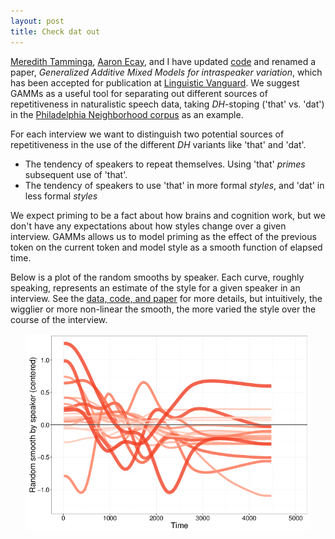 ```yaml
---
layout: post
title: Check dat out
---
```


[Meredith Tamminga](http://www.meredithtamminga.com), [Aaron
Ecay](http://aaronecay.com), and I have updated
[code](https://github.com/christopherahern/GAM-DH) and renamed a paper,
*Generalized Additive Mixed Models for intraspeaker variation*, which has been
accepted for publication at [Linguistic Vanguard](http://www.degruyter.com/view/j/lingvan). We suggest GAMMs as a useful tool for separating out different sources of
repetitiveness in naturalistic speech data, taking *DH*-stoping ('that' vs.
'dat') in the [Philadelphia Neighborhood corpus](http://fave.ling.upenn.edu/pnc.html) as an example.

For each interview we want to distinguish two potential sources of
repetitiveness in the use of the different *DH* variants like 'that' and 'dat'.

* The tendency of speakers to repeat themselves. Using 'that' *primes* subsequent use of 'that'.
* The tendency of speakers to use 'that' in more formal *styles*, and 'dat' in less formal *styles*


We expect priming to be a fact about how brains and cognition work, but we don't have any expectations about how styles change over a given interview. GAMMs allows us to model priming as the effect of the previous token on the current token and model style as a smooth function of elapsed time.

Below is a plot of the random smooths by speaker. Each curve, roughly speaking, represents an estimate of the style for a given speaker in an interview. See the [data, code, and paper](https://github.com/christopherahern/GAM-DH) for more details, but intuitively, the wigglier or more non-linear the smooth, the more varied the style over the course of the interview.

<div align='center'>
<img src="../assets/smooths.png" width="90%">
</div>
